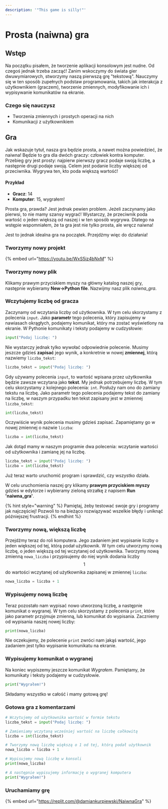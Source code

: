 ```yaml
---
description: '"This game is silly!"'
---
```


# Prosta (naiwna) gra

## Wstęp

Na początku pisałem, że tworzenie aplikacji konsolowym jest nudne. Od czegoś jednak trzeba zacząć! Zanim wskoczymy do świata gier dwuwymiarowych, stworzymy naszą pierwszą grę "tekstową". Nauczymy się w ten sposób zupełnych podstaw programowania, takich jak interakcja z użytkownikiem (graczem), tworzenie zmiennych, modyfikowanie ich i wypisywanie komunikatów na ekranie.

### Czego się nauczysz

* Tworzenia zmiennych i prostych operacji na nich
* Komunikacji z użytkownikiem

## Gra

Jak wskazuje tytuł, nasza gra będzie prosta, a nawet można powiedzieć, że naiwna! Będzie to gra dla dwóch graczy: człowiek kontra komputer.  Przebieg gry jest prosty: najpierw pierwszy gracz podaje swoją liczbę, a następnie drugi podaje swoją. Celem jest podanie liczby większej od przeciwnika. Wygrywa ten, kto poda większą wartość!

#### Przykład

* **Gracz**: 14
* **Komputer**: 15, wygrałem!

Prosta gra, prawda? Jest jednak pewien problem. Jeżeli zaczynamy jako pierwsi, to nie mamy szansy wygrać! Wystarczy, że przeciwnik poda wartość o jeden większą od naszej i w ten sposób wygrywa. Dlatego na wstępie wspomniałem, że ta gra jest nie tylko prosta, ale wręcz naiwna!

Jest to jednak idealna gra na początek. Przejdźmy więc do działania!

### Tworzymy nowy projekt

{% embed url="https://youtu.be/WxS5iz4bNxM" %}

### Tworzymy nowy plik

Klikamy prawym przyciskiem myszy na główny katalog naszej gry, następnie wybieramy **New->Python file**. Nazwijmy nasz plik *naiwna_gra*.

### Wczytujemy liczbę od gracza

Zaczynamy od wczytania liczby od użytkownika. W tym celu skorzystamy z polecenia `input`. Jako **parametr** tego polecenia, który zapisujemy w nawiasach okrągłych, podajemy komunikat, który ma zostać wyświetlony na ekranie.  W Pythonie komunikaty i teksty podajemy w cudzysłowie:

```python
input("Podaj liczbę: ")
```

Nie wystarczy jednak tylko wywołać odpowiednie polecenie. Musimy jeszcze gdzieś **zapisać** jego wynik, a konkretnie w nowej **zmiennej**, którą nazwiemy `liczba_tekst`:

```python
liczba_tekst = input("Podaj liczbę: ")
```

Gdy używamy polecenia `input`, to wartość wpisana przez użytkownika będzie zawsze wczytana jako **tekst**. My jednak potrzebujemy liczbę. W tym celu skorzystamy z kolejnego polecenia: `int`. Posłuży nam ono do zamiany tekstu na liczbę. Jako parametr tego polecenia podajemy tekst do zamiany na liczbę, w naszym przypadku ten tekst zapisany jest w zmiennej `liczba_tekst`:

```python
int(liczba_tekst)
```

Oczywiście wynik polecenia musimy gdzieś zapisać. Zapamiętamy go w nowej zmiennej o nazwie `liczba`:

```python
liczba = int(liczba_tekst)
```

Jak dotąd mamy w naszym programie dwa polecenia: wczytanie wartości od użytkownika i zamianę jej na liczbę.

```python
liczba_tekst = input("Podaj liczbę: ")
liczba = int(liczba_tekst)
```

Już teraz warto uruchomić program i sprawdzić, czy wszystko działa.

W celu uruchomienia naszej gry klikamy **prawym przyciskiem myszy** gdzieś w edytorze i wybieramy zieloną strzałkę z napisem **Run 'naiwna_gra'**.

{% hint style="warning" %}
Pamiętaj, żeby testować swoje gry i programy jak najczęściej! Pozwoli to na bieżąco rozwiązywać wszelkie błędy i uniknąć późniejszej frustracji.
{% endhint %}

### Tworzymy nową, większą liczbę

Przejdźmy teraz do roli komputera. Jego zadaniem jest wypisanie liczby o jeden większej od tej, którą podał użytkownik. W tym celu utworzymy nową liczbę, o jeden większą od tej wczytanej od użytkownika. Tworzymy nową zmienną `nowa_liczba` i przypisujemy do niej wynik dodania liczby $$1$$ do wartości wczytanej od użytkownika zapisanej w zmiennej `liczba`:

```python
nowa_liczba = liczba + 1
```

### Wypisujemy nową liczbę

Teraz pozostało nam wypisać nowo utworzoną liczbę, a następnie komunikat o wygranej. W tym celu skorzystamy z polecenia `print`, które jako parametr przyjmuje zmienną, lub komunikat do wypisania. Zaczniemy od wypisania naszej nowej liczby:

```python
print(nowa_liczba)
```

Nie oczekujemy, że polecenie `print` zwróci nam jakąś wartość, jego zadaniem jest tylko wypisanie komunikatu na ekranie. 

### Wypisujemy komunikat o wygranej

Na koniec wypiszemy jeszcze komunikat _Wygrałem_. Pamiętamy, że komunikaty i teksty podajemy w cudzysłowie.

```python
print("Wygrałem!")
```

Składamy wszystko w całość i mamy gotową grę!

### Gotowa gra z komentarzami

```python
# Wczytujemy od użytkownika wartość w formie tekstu
liczba_tekst = input("Podaj liczbę: ")

# Zamieniamy wczytaną wcześniej wartość na liczbę całkowitą
liczba = int(liczba_tekst)

# Tworzymy nową liczbę większą o 1 od tej, którą podał użytkownik
nowa_liczba = liczba + 1

# Wypisujemy nową liczbę w konsoli
print(nowa_liczba)

# A następnie wypisujemy informację o wygranej komputera
print("Wygrałem!")
```

### Uruchamiamy grę

{% embed url="https://replit.com/@damiankurpiewski/NaiwnaGra" %}